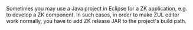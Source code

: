 Sometimes you may use a Java project in Eclipse for a ZK application,
e.g. to develop a ZK component. In such cases, in order to make ZUL
editor work normally, you have to add ZK release JAR to the project's
build path.
